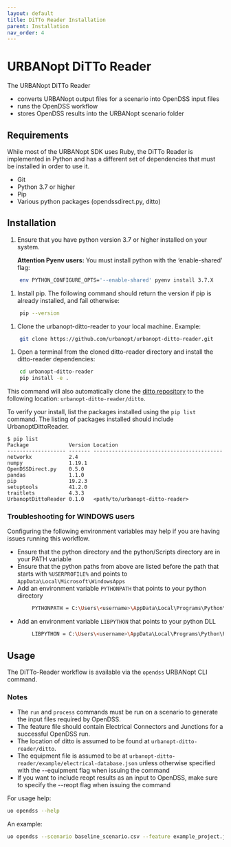 ```yaml
---
layout: default
title: DiTTo Reader Installation
parent: Installation
nav_order: 4
---
```


# URBANopt DiTTo Reader

The URBANopt DiTTo Reader

- converts URBANopt output files for a scenario into OpenDSS input files
- runs the OpenDSS workflow
- stores OpenDSS results into the URBANopt scenario folder

## Requirements

While most of the URBANopt SDK uses Ruby, the DiTTo Reader is implemented in Python and has a different set of dependencies that must be installed in order to use it.  

- Git
- Python 3.7 or higher
- Pip
- Various python packages (opendssdirect.py, ditto)

## Installation

1. Ensure that you have python version 3.7 or higher installed on your system.  

	**Attention Pyenv users:** You must install python with the ‘enable-shared’ flag:   
```bash
	env PYTHON_CONFIGURE_OPTS='--enable-shared' pyenv install 3.7.X 
```

1. Install pip.  The following command should return the version if pip is already installed, and fail otherwise:
```bash
	pip --version
```

1. Clone the urbanopt-ditto-reader to your local machine.  Example:
```bash
	git clone https://github.com/urbanopt/urbanopt-ditto-reader.git
```

1. Open a terminal from the cloned ditto-reader directory and install the ditto-reader dependencies:
```bash
	cd urbanopt-ditto-reader
	pip install -e .
```
This command will also automatically clone the [ditto repository](https://github.com/NREL/ditto) to the following location: ```urbanopt-ditto-reader/ditto```.

To verify your install, list the packages installed using the ```pip list``` command. The listing of packages installed should include UrbanoptDittoReader.

```
$ pip list
Package             Version Location
------------------- ------- ------------------------------------------
networkx            2.4
numpy               1.19.1
OpenDSSDirect.py    0.5.0
pandas              1.1.0
pip                 19.2.3
setuptools          41.2.0
traitlets           4.3.3
UrbanoptDittoReader 0.1.0   <path/to/urbanopt-ditto-reader>
```

### Troubleshooting for WINDOWS users

Configuring the following environment variables may help if you are having issues running this workflow.
- Ensure that the python directory and the python/Scripts directory are in your PATH variable
- Ensure that the python paths from above are listed before the path that starts with `%USERPROFILE%` and points to `AppData\Local\Microsoft\WindowsApps`
- Add an environment variable `PYTHONPATH` that points to your python directory
```bash 
		PYTHONPATH = C:\Users\<username>\AppData\Local\Programs\Python\Python37
```
- Add an environment variable `LIBPYTHON` that points to your python DLL
```bash
		LIBPYTHON = C:\Users\<username>\AppData\Local\Programs\Python\Python37\python37.dll
```


## Usage

The DiTTo-Reader workflow is available via the ```opendss``` URBANopt CLI command. 


### Notes
- The ```run``` and ```process``` commands must be run on a scenario to generate the input files required by OpenDSS. 
- The feature file should contain Electrical Connectors and Junctions for a successful OpenDSS run.
- The location of ditto is assumed to be found at ```urbanopt-ditto-reader/ditto```.
- The equipment file is assumed to be at ```urbanopt-ditto-reader/example/electrical-database.json``` unless otherwise specified with the --equipment flag when issuing the command
- If you want to include reopt results as an input to OpenDSS, make sure to specify the --reopt flag when issuing the command

For usage help:
```bash
uo opendss --help
```

An example:
```bash
uo opendss --scenario baseline_scenario.csv --feature example_project.json
```